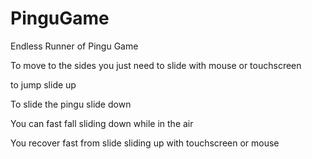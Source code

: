 # PinguGame

Endless Runner of Pingu Game

To move to the sides you just need to slide with mouse or touchscreen

to jump slide up

To slide the pingu slide down

You can fast fall sliding down while in the air

You recover fast from slide sliding up with touchscreen or mouse
